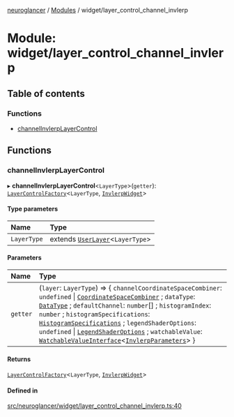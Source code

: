 [neuroglancer](../README.md) / [Modules](../modules.md) / widget/layer\_control\_channel\_invlerp

# Module: widget/layer\_control\_channel\_invlerp

## Table of contents

### Functions

- [channelInvlerpLayerControl](widget_layer_control_channel_invlerp.md#channelinvlerplayercontrol)

## Functions

### channelInvlerpLayerControl

▸ **channelInvlerpLayerControl**<`LayerType`\>(`getter`): [`LayerControlFactory`](../interfaces/widget_layer_control.LayerControlFactory.md)<`LayerType`, [`InvlerpWidget`](../classes/widget_invlerp.InvlerpWidget.md)\>

#### Type parameters

| Name | Type |
| :------ | :------ |
| `LayerType` | extends [`UserLayer`](../classes/annotation_annotation_layer_state._internal_.UserLayer.md)<`LayerType`\> |

#### Parameters

| Name | Type |
| :------ | :------ |
| `getter` | (`layer`: `LayerType`) => { `channelCoordinateSpaceCombiner`: `undefined` \| [`CoordinateSpaceCombiner`](../classes/annotation_annotation_layer_state._internal_.CoordinateSpaceCombiner.md) ; `dataType`: [`DataType`](../enums/util_data_type.DataType.md) ; `defaultChannel`: `number`[] ; `histogramIndex`: `number` ; `histogramSpecifications`: [`HistogramSpecifications`](../classes/webgl_empirical_cdf.HistogramSpecifications.md) ; `legendShaderOptions`: `undefined` \| [`LegendShaderOptions`](../interfaces/widget_shader_controls.LegendShaderOptions.md) ; `watchableValue`: [`WatchableValueInterface`](../interfaces/annotation_annotation_layer_state._internal_.WatchableValueInterface.md)<[`InvlerpParameters`](../interfaces/webgl_shader_ui_controls.InvlerpParameters.md)\>  } |

#### Returns

[`LayerControlFactory`](../interfaces/widget_layer_control.LayerControlFactory.md)<`LayerType`, [`InvlerpWidget`](../classes/widget_invlerp.InvlerpWidget.md)\>

#### Defined in

[src/neuroglancer/widget/layer_control_channel_invlerp.ts:40](https://github.com/ActiveBrainAtlas2/neuroglancer/blob/1beb5d34/src/neuroglancer/widget/layer_control_channel_invlerp.ts#L40)
